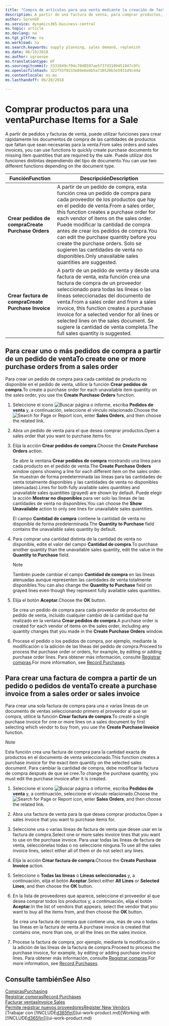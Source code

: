 ```yaml
---
title: "Compra de artículos para una venta mediante la creación de facturas de compra | Documentos de Microsoft"
description: A partir de una factura de venta, para comprar productos, puede crear una factura de compra de un proveedor.
author: SorenGP
ms.service: dynamics365-business-central
ms.topic: article
ms.devlang: na
ms.tgt_pltfrm: na
ms.workload: na
ms.search.keywords: supply planning, sales demand, replenish
ms.date: 06/19/2018
ms.author: sgroespe
ms.translationtype: HT
ms.sourcegitcommit: 3331849cf94c70d0597ae5f37d3109451947c9fc
ms.openlocfilehash: 322f55f9233e89e6e6b5a710520b3e5931d9c44a
ms.contentlocale: es-mx
ms.lasthandoff: 06/20/2018

---
```

# <a name="purchase-items-for-a-sale"></a><span data-ttu-id="9dc36-103">Comprar productos para una venta</span><span class="sxs-lookup"><span data-stu-id="9dc36-103">Purchase Items for a Sale</span></span>
<span data-ttu-id="9dc36-104">A partir de pedidos y facturas de venta, puede utilizar funciones para crear rápidamente los documentos de compra de las cantidades de productos que faltan que sean necesarias para la venta.</span><span class="sxs-lookup"><span data-stu-id="9dc36-104">From sales orders and sales invoices, you can use functions to quickly create purchase documents for missing item quantities that are required by the sale.</span></span> <span data-ttu-id="9dc36-105">Puede utilizar dos funciones distintas dependiendo del tipo de documento.</span><span class="sxs-lookup"><span data-stu-id="9dc36-105">You can use two different functions depending on the document type.</span></span>  

|<span data-ttu-id="9dc36-106">Función</span><span class="sxs-lookup"><span data-stu-id="9dc36-106">Function</span></span>|<span data-ttu-id="9dc36-107">Descripción</span><span class="sxs-lookup"><span data-stu-id="9dc36-107">Description</span></span>|
|--------|-----------|
|<span data-ttu-id="9dc36-108">**Crear pedidos de compra**</span><span class="sxs-lookup"><span data-stu-id="9dc36-108">**Create Purchase Orders**</span></span>|<span data-ttu-id="9dc36-109">A partir de un pedido de compra, esta función crea un pedido de compra para cada proveedor de los productos que hay en el pedido de venta.</span><span class="sxs-lookup"><span data-stu-id="9dc36-109">From a sales order, this function creates a purchase order for each vendor of items on the sales order.</span></span> <span data-ttu-id="9dc36-110">Puede modificar la cantidad de compra antes de crear los pedidos de compra.</span><span class="sxs-lookup"><span data-stu-id="9dc36-110">You can edit the purchase quantity before you create the purchase orders.</span></span> <span data-ttu-id="9dc36-111">Solo se sugieren las cantidades de venta no disponibles.</span><span class="sxs-lookup"><span data-stu-id="9dc36-111">Only unavailable sales quantities are suggested.</span></span>
|<span data-ttu-id="9dc36-112">**Crear factura de compra**</span><span class="sxs-lookup"><span data-stu-id="9dc36-112">**Create Purchase Invoice**</span></span>|<span data-ttu-id="9dc36-113">A partir de un pedido de venta y desde una factura de venta, esta función crea una factura de compra de un proveedor seleccionado para todas las líneas o las líneas seleccionadas del documento de venta.</span><span class="sxs-lookup"><span data-stu-id="9dc36-113">From a sales order and from a sales invoice, this function creates a purchase invoice for a selected vendor for all lines or selected lines on the sales document.</span></span> <span data-ttu-id="9dc36-114">Se sugiere la cantidad de venta completa.</span><span class="sxs-lookup"><span data-stu-id="9dc36-114">The full sales quantity is suggested.</span></span>|

## <a name="to-create-one-or-more-purchase-orders-from-a-sales-order"></a><span data-ttu-id="9dc36-115">Para crear uno o más pedidos de compra a partir de un pedido de venta</span><span class="sxs-lookup"><span data-stu-id="9dc36-115">To create one or more purchase orders from a sales order</span></span>
<span data-ttu-id="9dc36-116">Para crear un pedido de compra para cada cantidad de producto no disponible en el pedido de venta, utilice la función **Crear pedidos de compra**.</span><span class="sxs-lookup"><span data-stu-id="9dc36-116">To create a purchase order for each unavailable item quantity on the sales order, you use the **Create Purchase Orders** function.</span></span>

1. <span data-ttu-id="9dc36-117">Seleccione el icono ![Buscar página o informe](media/ui-search/search_small.png "icono Buscar página o informe"), escriba **Pedidos de venta** y, a continuación, seleccione el vínculo relacionado.</span><span class="sxs-lookup"><span data-stu-id="9dc36-117">Choose the ![Search for Page or Report](media/ui-search/search_small.png "Search for Page or Report icon") icon, enter **Sales Orders**, and then choose the related link.</span></span>
2. <span data-ttu-id="9dc36-118">Abra un pedido de venta para el que desea comprar productos.</span><span class="sxs-lookup"><span data-stu-id="9dc36-118">Open a sales order that you want to purchase items for.</span></span>
3. <span data-ttu-id="9dc36-119">Elija la acción **Crear pedidos de compra**.</span><span class="sxs-lookup"><span data-stu-id="9dc36-119">Choose the **Create Purchase Orders** action.</span></span>

    <span data-ttu-id="9dc36-120">Se abre la ventana **Crear pedidos de compra** mostrando una línea para cada producto en el pedido de venta.</span><span class="sxs-lookup"><span data-stu-id="9dc36-120">The **Create Purchase Orders** window opens showing a line for each different item on the sales order.</span></span> <span data-ttu-id="9dc36-121">Se muestran de forma predeterminada las líneas para las cantidades de venta totalmente disponibles y las cantidades de venta no disponibles (atenuadas).</span><span class="sxs-lookup"><span data-stu-id="9dc36-121">Lines for both fully available sales quantities and unavailable sales quantities (grayed) are shown by default.</span></span> <span data-ttu-id="9dc36-122">Puede elegir la acción **Mostrar no disponibles** para ver solo las líneas de las cantidades de venta no disponibles.</span><span class="sxs-lookup"><span data-stu-id="9dc36-122">You can choose the **Show Unavailable** action to only see lines for unavailable sales quantities.</span></span>

    <span data-ttu-id="9dc36-123">El campo **Cantidad de compra** contiene la cantidad de venta no disponible de forma predeterminada.</span><span class="sxs-lookup"><span data-stu-id="9dc36-123">The **Quantity to Purchase** field contains the unavailable sales quantity by default.</span></span>
4. <span data-ttu-id="9dc36-124">Para comprar una cantidad distinta de la cantidad de venta no disponible, edite el valor del campo **Cantidad de compra**.</span><span class="sxs-lookup"><span data-stu-id="9dc36-124">To purchase another quantity than the unavailable sales quantity, edit the value in the **Quantity to Purchase** field.</span></span>

    > [!NOTE]  
    >   <span data-ttu-id="9dc36-125">También puede cambiar el campo **Cantidad de compra** en las líneas atenuadas aunque representen las cantidades de venta totalmente disponibles.</span><span class="sxs-lookup"><span data-stu-id="9dc36-125">You can also change the **Quantity to Purchase** field on grayed lines even though they represent fully available sales quantities.</span></span>
5. <span data-ttu-id="9dc36-126">Elija el botón **Aceptar**.</span><span class="sxs-lookup"><span data-stu-id="9dc36-126">Choose the **OK** button.</span></span>

    <span data-ttu-id="9dc36-127">Se crea un pedido de compra para cada proveedor de productos del pedido de venta, incluido cualquier cambio de la cantidad que ha realizado en la ventana **Crear pedidos de compra**.</span><span class="sxs-lookup"><span data-stu-id="9dc36-127">A purchase order is created for each vendor of items on the sales order, including any quantity changes that you made in the **Create Purchase Orders** window.</span></span>
7. <span data-ttu-id="9dc36-128">Procese el pedido o los pedidos de compra, por ejemplo, mediante la modificación o la adición de las líneas del pedido de compra.</span><span class="sxs-lookup"><span data-stu-id="9dc36-128">Proceed to process the purchase order or orders, for example, by editing or adding purchase order lines.</span></span> <span data-ttu-id="9dc36-129">Para obtener más información, consulte [Registrar compras](purchasing-how-record-purchases.md).</span><span class="sxs-lookup"><span data-stu-id="9dc36-129">For more information, see [Record Purchases](purchasing-how-record-purchases.md).</span></span>


## <a name="to-create-a-purchase-invoice-from-a-sales-order-or-sales-invoice"></a><span data-ttu-id="9dc36-130">Para crear una factura de compra a partir de un pedido o pedidos de venta</span><span class="sxs-lookup"><span data-stu-id="9dc36-130">To create a purchase invoice from a sales order or sales invoice</span></span>
<span data-ttu-id="9dc36-131">Para crear una sola factura de compra para una o varias líneas de un documento de ventas seleccionando primero el proveedor al que se compra, utilice la función **Crear factura de compra**.</span><span class="sxs-lookup"><span data-stu-id="9dc36-131">To create a single purchase invoice for one or more lines on a sales document by first selecting which vendor to buy from, you use the **Create Purchase Invoice** function.</span></span>

> [!NOTE]  
>   <span data-ttu-id="9dc36-132">Esta función crea una factura de compra para la cantidad exacta de productos en el documento de venta seleccionado.</span><span class="sxs-lookup"><span data-stu-id="9dc36-132">This function creates a purchase invoice for the exact item quantity on the selected sales document.</span></span> <span data-ttu-id="9dc36-133">Para cambiar la cantidad de compra, debe modificar la factura de compra después de que se cree.</span><span class="sxs-lookup"><span data-stu-id="9dc36-133">To change the purchase quantity, you must edit the purchase invoice after it is created.</span></span>  

1. <span data-ttu-id="9dc36-134">Seleccione el icono ![Buscar página o informe](media/ui-search/search_small.png "icono Buscar página o informe"), escriba **Pedidos de venta** y, a continuación, seleccione el vínculo relacionado.</span><span class="sxs-lookup"><span data-stu-id="9dc36-134">Choose the ![Search for Page or Report](media/ui-search/search_small.png "Search for Page or Report icon") icon, enter **Sales Orders**, and then choose the related link.</span></span>
2. <span data-ttu-id="9dc36-135">Abra una factura de venta para la que desea comprar productos.</span><span class="sxs-lookup"><span data-stu-id="9dc36-135">Open a sales invoice that you want to purchase items for.</span></span>
3. <span data-ttu-id="9dc36-136">Seleccione una o varias líneas de factura de venta que desee usar en la factura de compra.</span><span class="sxs-lookup"><span data-stu-id="9dc36-136">Select one or more sales invoice lines that you want to use on the purchase invoice.</span></span> <span data-ttu-id="9dc36-137">Para usar todas las líneas de factura de venta, selecciónelas todas o no seleccione ninguna.</span><span class="sxs-lookup"><span data-stu-id="9dc36-137">To use all the sales invoice lines, select either all of them or do not select any lines.</span></span>
4. <span data-ttu-id="9dc36-138">Elija la acción **Crear factura de compra**.</span><span class="sxs-lookup"><span data-stu-id="9dc36-138">Choose the **Create Purchase Invoice** action.</span></span>
5. <span data-ttu-id="9dc36-139">Seleccione o **Todas las líneas** o **Líneas seleccionadas** y, a continuación, elija el botón **Aceptar**.</span><span class="sxs-lookup"><span data-stu-id="9dc36-139">Select either **All Lines** or **Selected Lines**, and then choose the **OK** button.</span></span>  
6. <span data-ttu-id="9dc36-140">En la lista de proveedores que aparece, seleccione el proveedor al que desea comprar todos los productos y, a continuación, elija el botón **Aceptar**.</span><span class="sxs-lookup"><span data-stu-id="9dc36-140">In the list of vendors that appears, select the vendor that you want to buy all the items from, and then choose the **OK** button.</span></span>

    <span data-ttu-id="9dc36-141">Se crea una factura de compra que contiene una, más de una o todas las líneas en la factura de venta.</span><span class="sxs-lookup"><span data-stu-id="9dc36-141">A purchase invoice is created that contains one, more than one, or all the lines on the sales invoice.</span></span>
7. <span data-ttu-id="9dc36-142">Procese la factura de compra, por ejemplo, mediante la modificación o la adición de las líneas de la factura de compra.</span><span class="sxs-lookup"><span data-stu-id="9dc36-142">Proceed to process the purchase invoice, for example, by editing or adding purchase invoice lines.</span></span> <span data-ttu-id="9dc36-143">Para obtener más información, consulte [Registrar compras](purchasing-how-record-purchases.md).</span><span class="sxs-lookup"><span data-stu-id="9dc36-143">For more information, see [Record Purchases](purchasing-how-record-purchases.md).</span></span>

## <a name="see-also"></a><span data-ttu-id="9dc36-144">Consulte también</span><span class="sxs-lookup"><span data-stu-id="9dc36-144">See Also</span></span>
[<span data-ttu-id="9dc36-145">Compras</span><span class="sxs-lookup"><span data-stu-id="9dc36-145">Purchasing</span></span>](purchasing-manage-purchasing.md)  
[<span data-ttu-id="9dc36-146">Registrar compras</span><span class="sxs-lookup"><span data-stu-id="9dc36-146">Record Purchases</span></span>](purchasing-how-record-purchases.md)  
[<span data-ttu-id="9dc36-147">Facturar ventas</span><span class="sxs-lookup"><span data-stu-id="9dc36-147">Invoice Sales</span></span>](sales-how-invoice-sales.md)  
[<span data-ttu-id="9dc36-148">Permite registrar nuevos proveedores</span><span class="sxs-lookup"><span data-stu-id="9dc36-148">Register New Vendors</span></span>](purchasing-how-register-new-vendors.md)  
<span data-ttu-id="9dc36-149">[Trabajar con [!INCLUDE[d365fin](includes/d365fin_md.md)]](ui-work-product.md)</span><span class="sxs-lookup"><span data-stu-id="9dc36-149">[Working with [!INCLUDE[d365fin](includes/d365fin_md.md)]](ui-work-product.md)</span></span>

